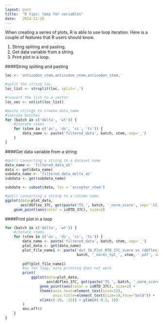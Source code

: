 ```yaml
---
layout: post
title:  "R tips: loop for variables"
date:   2014-12-28
---
```

    
When creating a series of plots, R is able to use loop iteration. Here is a couple of features that R users should know.  

1. String spliting and pasting.  
2. Get data variable from a string.
3. Print plot in a loop.


####String spliting and pasting
```r
loc <- 'anticodon_stem,anticodon_stem,anticodon_stem,'

#split the string loc.
loc_list <- strsplit(loc, split=',')

#convert the list to a vector
loc_vec <- unlist(loc_list)

#paste strings to create data_name
#iterate batches
for (batch in c('delta', 'wt')) {
    #iterate stems
    for (stem in c('as', 'ds', 'cs', 'ts')) {
        data_name <- paste('filtered_data', batch, stem, sep='_')
    }
}
```

####Get data variable from a string
```r
#get() converting a string to a dataset name
data_name <- 'filtered_data_wt'
data <- get(data_name)
subdata_name <- 'filtered_data_delta_as'
subdata <- get(subdata_name)

subdata <- subset(data, loc = 'acceptor_stem')

#get() converting a string to a column name
ggplot(data=plot_data, 
	   aes(dGflex_37C, get(paste('TS_', batch, '_norm_score', sep='')))) + 
    geom_point(aes(color = isRTD_37C), size=2)
```

####Print plot in a loop
```r
for (batch in c('delta', 'wt')) {
    #iterate stems
    for (stem in c('as', 'ds', 'cs', 'ts')) {
        data_name <- paste('filtered_data', batch, stem, sep='_')
        plot_data <- get(data_name)
        plot_file_name1 <- paste('dot_3D_Plot_RTD_37C_score vs (dGflex_37C-n-TS_', 
                                 batch, '_norm)_tpl_', stem, '.pdf', sep='')
        
        pdf(plot_file_name1)
        #in for loop, auto printing does not work.
        print(
            ggplot(data=plot_data, 
            	   aes(dGflex_37C, get(paste('TS_', batch, '_norm_score', sep='')))) + 
                geom_point(aes(color = isRTD_37C), size=2) +  
                theme(axis.text=element_text(size=12),
                      axis.title=element_text(size=14,face="bold")) + 
                xlim(c(-30, -15)) + ylim(c(-0.2, 1))
        )
        dev.off()  
    }
}

```
